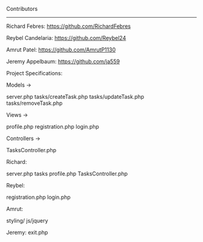 Contributors 

----

Richard Febres: https://github.com/RichardFebres

Reybel Candelaria: https://github.com/Reybel24

Amrut Patel: https://github.com/AmrutP1130

Jeremy Appelbaum: https://github.com/ja559

Project Specifications:

Models ->

server.php
tasks/createTask.php
tasks/updateTask.php
tasks/removeTask.php

Views ->

profile.php
registration.php
login.php

Controllers ->

TasksController.php

Richard:

server.php
tasks
profile.php
TasksController.php

Reybel:

registration.php
login.php

Amrut:

styling/
js/jquery

Jeremy: 
exit.php

